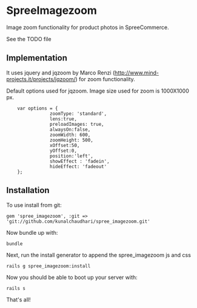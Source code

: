 SpreeImagezoom
==============

Image zoom functionality for product photos in SpreeCommerce.

See the TODO file

Implementation
--------------

It uses jquery and jqzoom by Marco Renzi (http://www.mind-projects.it/projects/jqzoom/) for zoom functionality.

Default options used for jqzoom. Image size used for zoom is 1000X1000 px. 

		var options = {
					zoomType: 'standard',
					lens:true,
					preloadImages: true,
					alwaysOn:false,
					zoomWidth: 600,
					zoomHeight: 500,
					xOffset:50,
					yOffset:0,
					position:'left',  
					showEffect : 'fadein',  
					hideEffect: 'fadeout'
		};

Installation
------------

To use install from git:

    gem 'spree_imagezoom', :git => 'git://github.com/kunalchaudhari/spree_imagezoom.git'

Now bundle up with:

    bundle
    
Next, run the install generator to append the spree_imagezoom js and css

    rails g spree_imagezoom:install
    
Now you should be able to boot up your server with:

    rails s      
    
That's all!